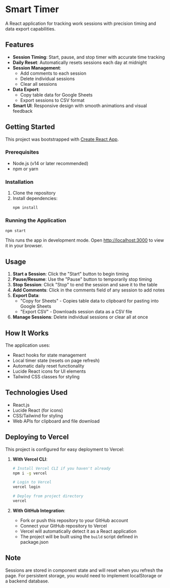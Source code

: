 # Smart Timer

A React application for tracking work sessions with precision timing and data export capabilities.

## Features

- **Session Timing**: Start, pause, and stop timer with accurate time tracking
- **Daily Reset**: Automatically resets sessions each day at midnight
- **Session Management**: 
  - Add comments to each session
  - Delete individual sessions
  - Clear all sessions
- **Data Export**:
  - Copy table data for Google Sheets
  - Export sessions to CSV format
- **Smart UI**: Responsive design with smooth animations and visual feedback

## Getting Started

This project was bootstrapped with [Create React App](https://github.com/facebook/create-react-app).

### Prerequisites

- Node.js (v14 or later recommended)
- npm or yarn

### Installation

1. Clone the repository
2. Install dependencies:
   ```
   npm install
   ```

### Running the Application

```
npm start
```

This runs the app in development mode. Open [http://localhost:3000](http://localhost:3000) to view it in your browser.

## Usage

1. **Start a Session**: Click the "Start" button to begin timing
2. **Pause/Resume**: Use the "Pause" button to temporarily stop timing
3. **Stop Session**: Click "Stop" to end the session and save it to the table
4. **Add Comments**: Click in the comments field of any session to add notes
5. **Export Data**: 
   - "Copy for Sheets" - Copies table data to clipboard for pasting into Google Sheets
   - "Export CSV" - Downloads session data as a CSV file
6. **Manage Sessions**: Delete individual sessions or clear all at once

## How It Works

The application uses:
- React hooks for state management
- Local timer state (resets on page refresh)
- Automatic daily reset functionality
- Lucide React icons for UI elements
- Tailwind CSS classes for styling

## Technologies Used

- React.js
- Lucide React (for icons)
- CSS/Tailwind for styling
- Web APIs for clipboard and file download

## Deploying to Vercel

This project is configured for easy deployment to Vercel:

1. **With Vercel CLI**:
   ```bash
   # Install Vercel CLI if you haven't already
   npm i -g vercel
   
   # Login to Vercel
   vercel login
   
   # Deploy from project directory
   vercel
   ```

2. **With GitHub Integration**:
   - Fork or push this repository to your GitHub account
   - Connect your GitHub repository to Vercel
   - Vercel will automatically detect it as a React application
   - The project will be built using the `build` script defined in package.json

## Note

Sessions are stored in component state and will reset when you refresh the page. For persistent storage, you would need to implement localStorage or a backend database.